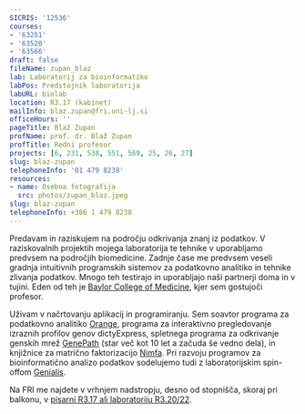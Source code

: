 ```yaml
---
SICRIS: '12536'
courses:
- '63251'
- '63520'
- '63566'
draft: false
fileName: zupan_blaz
lab: Laboratorij za bioinformatiko
labPos: Predstojnik laboratorija
labURL: biolab
location: R3.17 (kabinet)
mailInfo: blaz.zupan@fri.uni-lj.si
officeHours: ''
pageTitle: Blaž Zupan
profName: prof. dr. Blaž Zupan
profTitle: Redni profesor
projects: [6, 231, 538, 551, 569, 25, 26, 27]
slug: blaz-zupan
telephoneInfo: '01 479 8238'
resources:
- name: Osebna fotografija
  src: photos/zupan_blaz.jpeg
slug: blaz-zupan
telephoneInfo: +386 1 479 8238
---
```

Predavam in raziskujem na področju odkrivanja znanj iz podatkov. V raziskovalnih projektih mojega laboratorija te tehnike v uporabljamo predvsem na področjih biomedicine. Zadnje čase me predvsem veseli gradnja intuitivnih programskih sistemov za podatkovno analitiko in tehnike zlivanja podatkov. Mnogo teh testirajo in uporabljajo naši partnerji doma in v tujini. Eden od teh je [Baylor College of Medicine](http://www.bcm.edu/), kjer sem gostujoči profesor.

Uživam v načrtovanju aplikacij in programiranju. Sem soavtor programa za podatkovno analitiko [Orange](http://www.ailab.si/orange), programa za interaktivno pregledovanje izraznih profilov genov dictyExpress, spletnega programa za odkrivanje genskih mrež [GenePath](http://www.genepath.org/) (star več kot 10 let a začuda še vedno dela), in knjižnice za matrično faktorizacijo [Nimfa](http://nimfa.biolab.si/). Pri razvoju programov za bioinformatično analizo podatkov sodelujemo tudi z laboratorijskim spin-offom [Genialis](http://www.genialis.com/).

Na FRI me najdete v vrhnjem nadstropju, desno od stopnišča, skoraj pri balkonu, v [pisarni R3.17 ali laboratoriju R3.20/22](http://file.biolab.si/files/ul-fri-biolab-kako-do-nas.pdf).
